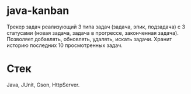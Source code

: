 # java-kanban
 Трекер задач реализующий 3 типа задач (задача, эпик, подзадача) с 3 статусами (новая задача,
 задача в прогрессе, законченная задача). Позволяет добавлять, обновлять, удалять, искать
 задачи. Хранит историю последних 10 просмотренных задач.
# Стек 
 Java, JUnit, Gson, HttpServer.
